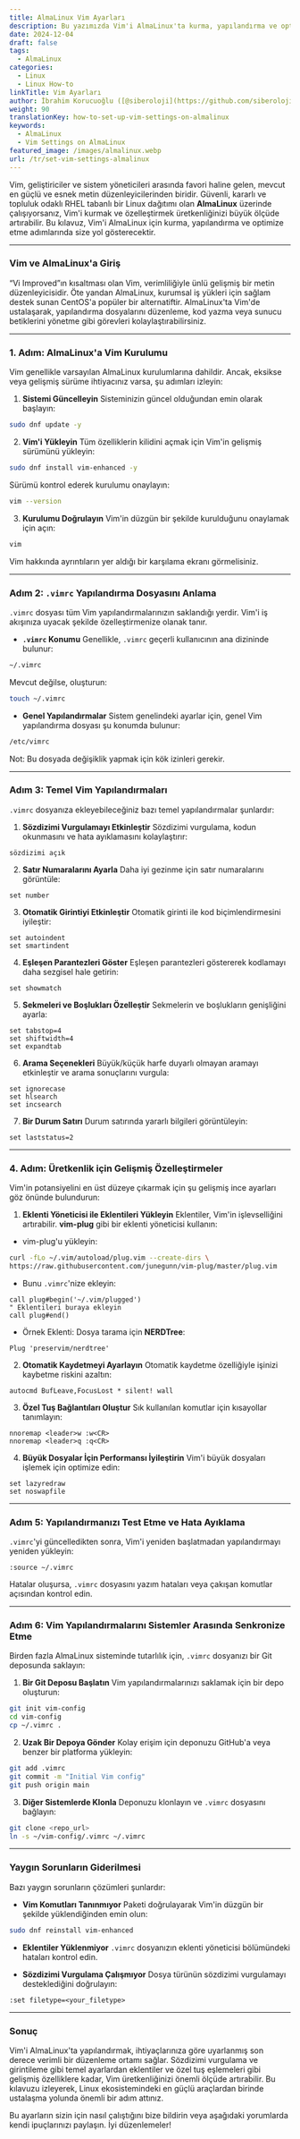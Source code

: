```yaml
---
title: AlmaLinux Vim Ayarları
description: Bu yazımızda Vim'i AlmaLinux'ta kurma, yapılandırma ve optimize etme adımlarını kolaylaştırıyoruz.
date: 2024-12-04
draft: false
tags:
  - AlmaLinux
categories:
  - Linux
  - Linux How-to
linkTitle: Vim Ayarları
author: İbrahim Korucuoğlu ([@siberoloji](https://github.com/siberoloji))
weight: 90
translationKey: how-to-set-up-vim-settings-on-almalinux
keywords:
  - AlmaLinux
  - Vim Settings on AlmaLinux
featured_image: /images/almalinux.webp
url: /tr/set-vim-settings-almalinux
---
```

Vim, geliştiriciler ve sistem yöneticileri arasında favori haline gelen, mevcut en güçlü ve esnek metin düzenleyicilerinden biridir. Güvenli, kararlı ve topluluk odaklı RHEL tabanlı bir Linux dağıtımı olan **AlmaLinux** üzerinde çalışıyorsanız, Vim'i kurmak ve özelleştirmek üretkenliğinizi büyük ölçüde artırabilir. Bu kılavuz, Vim'i AlmaLinux için kurma, yapılandırma ve optimize etme adımlarında size yol gösterecektir.

---

### Vim ve AlmaLinux'a Giriş

“Vi Improved”ın kısaltması olan Vim, verimliliğiyle ünlü gelişmiş bir metin düzenleyicisidir. Öte yandan AlmaLinux, kurumsal iş yükleri için sağlam destek sunan CentOS'a popüler bir alternatiftir. AlmaLinux'ta Vim'de ustalaşarak, yapılandırma dosyalarını düzenleme, kod yazma veya sunucu betiklerini yönetme gibi görevleri kolaylaştırabilirsiniz.

---

### 1. Adım: AlmaLinux'a Vim Kurulumu

Vim genellikle varsayılan AlmaLinux kurulumlarına dahildir. Ancak, eksikse veya gelişmiş sürüme ihtiyacınız varsa, şu adımları izleyin:

1. **Sistemi Güncelleyin**
Sisteminizin güncel olduğundan emin olarak başlayın:

```bash
sudo dnf update -y
```

2. **Vim'i Yükleyin**
Tüm özelliklerin kilidini açmak için Vim'in gelişmiş sürümünü yükleyin:

```bash
sudo dnf install vim-enhanced -y
```

Sürümü kontrol ederek kurulumu onaylayın:

```bash
vim --version
```

3. **Kurulumu Doğrulayın**
Vim'in düzgün bir şekilde kurulduğunu onaylamak için açın:

```bash
vim
```

Vim hakkında ayrıntıların yer aldığı bir karşılama ekranı görmelisiniz.

---

### Adım 2: `.vimrc` Yapılandırma Dosyasını Anlama

`.vimrc` dosyası tüm Vim yapılandırmalarınızın saklandığı yerdir. Vim'i iş akışınıza uyacak şekilde özelleştirmenize olanak tanır.

- **`.vimrc` Konumu**
Genellikle, `.vimrc` geçerli kullanıcının ana dizininde bulunur:

```bash
~/.vimrc
```

Mevcut değilse, oluşturun:

```bash
touch ~/.vimrc
```

- **Genel Yapılandırmalar**
Sistem genelindeki ayarlar için, genel Vim yapılandırma dosyası şu konumda bulunur:

```bash
/etc/vimrc
```

Not: Bu dosyada değişiklik yapmak için kök izinleri gerekir.

---

### Adım 3: Temel Vim Yapılandırmaları

`.vimrc` dosyanıza ekleyebileceğiniz bazı temel yapılandırmalar şunlardır:

1. **Sözdizimi Vurgulamayı Etkinleştir**
Sözdizimi vurgulama, kodun okunmasını ve hata ayıklamasını kolaylaştırır:

```vim
sözdizimi açık
```

2. **Satır Numaralarını Ayarla**
Daha iyi gezinme için satır numaralarını görüntüle:

```vim
set number
```

3. **Otomatik Girintiyi Etkinleştir**
Otomatik girinti ile kod biçimlendirmesini iyileştir:

```vim
set autoindent
set smartindent
```

4. **Eşleşen Parantezleri Göster**
Eşleşen parantezleri göstererek kodlamayı daha sezgisel hale getirin:

```vim
set showmatch
```

5. **Sekmeleri ve Boşlukları Özelleştir**
Sekmelerin ve boşlukların genişliğini ayarla:

```vim
set tabstop=4
set shiftwidth=4
set expandtab
```

6. **Arama Seçenekleri**
Büyük/küçük harfe duyarlı olmayan aramayı etkinleştir ve arama sonuçlarını vurgula:

```vim
set ignorecase
set hlsearch
set incsearch
```

7. **Bir Durum Satırı**
Durum satırında yararlı bilgileri görüntüleyin:

```vim
set laststatus=2
```

---

### 4. Adım: Üretkenlik için Gelişmiş Özelleştirmeler

Vim'in potansiyelini en üst düzeye çıkarmak için şu gelişmiş ince ayarları göz önünde bulundurun:

1. **Eklenti Yöneticisi ile Eklentileri Yükleyin**
Eklentiler, Vim'in işlevselliğini artırabilir. **vim-plug** gibi bir eklenti yöneticisi kullanın:

- vim-plug'u yükleyin:

```bash
curl -fLo ~/.vim/autoload/plug.vim --create-dirs \
https://raw.githubusercontent.com/junegunn/vim-plug/master/plug.vim
```

- Bunu `.vimrc`'nize ekleyin:

```vim
call plug#begin('~/.vim/plugged')
" Eklentileri buraya ekleyin
call plug#end()
```

- Örnek Eklenti: Dosya tarama için **NERDTree**:

```vim
Plug 'preservim/nerdtree'
```

2. **Otomatik Kaydetmeyi Ayarlayın**
Otomatik kaydetme özelliğiyle işinizi kaybetme riskini azaltın:

```vim
autocmd BufLeave,FocusLost * silent! wall
```

3. **Özel Tuş Bağlantıları Oluştur**
Sık kullanılan komutlar için kısayollar tanımlayın:

```vim
nnoremap <leader>w :w<CR>
nnoremap <leader>q :q<CR>
```

4. **Büyük Dosyalar İçin Performansı İyileştirin**
Vim'i büyük dosyaları işlemek için optimize edin:

```vim
set lazyredraw
set noswapfile
```

---

### Adım 5: Yapılandırmanızı Test Etme ve Hata Ayıklama

`.vimrc`'yi güncelledikten sonra, Vim'i yeniden başlatmadan yapılandırmayı yeniden yükleyin:

```vim
:source ~/.vimrc
```

Hatalar oluşursa, `.vimrc` dosyasını yazım hataları veya çakışan komutlar açısından kontrol edin.

---

### Adım 6: Vim Yapılandırmalarını Sistemler Arasında Senkronize Etme

Birden fazla AlmaLinux sisteminde tutarlılık için, `.vimrc` dosyanızı bir Git deposunda saklayın:

1. **Bir Git Deposu Başlatın**
Vim yapılandırmalarınızı saklamak için bir depo oluşturun:

```bash
git init vim-config
cd vim-config
cp ~/.vimrc .
```

2. **Uzak Bir Depoya Gönder**
Kolay erişim için deponuzu GitHub'a veya benzer bir platforma yükleyin:

```bash
git add .vimrc
git commit -m "Initial Vim config"
git push origin main
```

3. **Diğer Sistemlerde Klonla**
Deponuzu klonlayın ve `.vimrc` dosyasını bağlayın:

```bash
git clone <repo_url>
ln -s ~/vim-config/.vimrc ~/.vimrc
```

---

### Yaygın Sorunların Giderilmesi

Bazı yaygın sorunların çözümleri şunlardır:

- **Vim Komutları Tanınmıyor**
Paketi doğrulayarak Vim'in düzgün bir şekilde yüklendiğinden emin olun:

```bash
sudo dnf reinstall vim-enhanced
```

- **Eklentiler Yüklenmiyor**
`.vimrc` dosyanızın eklenti yöneticisi bölümündeki hataları kontrol edin.

- **Sözdizimi Vurgulama Çalışmıyor**
Dosya türünün sözdizimi vurgulamayı desteklediğini doğrulayın:

```vim
:set filetype=<your_filetype>
```

---

### Sonuç

Vim'i AlmaLinux'ta yapılandırmak, ihtiyaçlarınıza göre uyarlanmış son derece verimli bir düzenleme ortamı sağlar. Sözdizimi vurgulama ve girintileme gibi temel ayarlardan eklentiler ve özel tuş eşlemeleri gibi gelişmiş özelliklere kadar, Vim üretkenliğinizi önemli ölçüde artırabilir. Bu kılavuzu izleyerek, Linux ekosistemindeki en güçlü araçlardan birinde ustalaşma yolunda önemli bir adım attınız.

Bu ayarların sizin için nasıl çalıştığını bize bildirin veya aşağıdaki yorumlarda kendi ipuçlarınızı paylaşın. İyi düzenlemeler!
